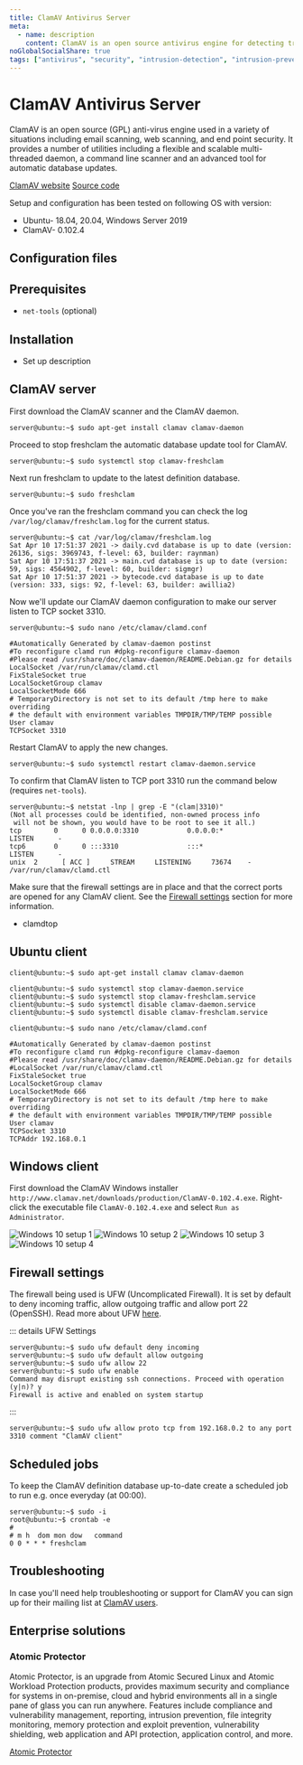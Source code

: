 ```yaml
---
title: ClamAV Antivirus Server
meta:
  - name: description
    content: ClamAV is an open source antivirus engine for detecting trojans, viruses, malware & other malicious threats.
noGlobalSocialShare: true
tags: ["antivirus", "security", "intrusion-detection", "intrusion-prevention"]
---
```


# ClamAV Antivirus Server

<TagLinks />

ClamAV is an open source (GPL) anti-virus engine used in a variety of situations including email scanning, web scanning, and end point security. It provides a number of utilities including a flexible and scalable multi-threaded daemon, a command line scanner and an advanced tool for automatic database updates.

[ClamAV website](https://www.clamav.net/) [Source code](https://www.clamav.net/downloads)

Setup and configuration has been tested on following OS with version:

* Ubuntu- 18.04, 20.04, Windows Server 2019
* ClamAV- 0.102.4

## Configuration files

## Prerequisites

* `net-tools` (optional)

## Installation <Badge text="Rev 1" type="default"/>

* Set up description

## ClamAV server

First download the ClamAV scanner and the ClamAV daemon.

```
server@ubuntu:~$ sudo apt-get install clamav clamav-daemon
```

Proceed to stop freshclam the automatic database update tool for ClamAV.

```
server@ubuntu:~$ sudo systemctl stop clamav-freshclam
```

Next run freshclam to update to the latest definition database.

```
server@ubuntu:~$ sudo freshclam
```

Once you've ran the freshclam command you can check the log `/var/log/clamav/freshclam.log` for the current status.

```
server@ubuntu:~$ cat /var/log/clamav/freshclam.log
Sat Apr 10 17:51:37 2021 -> daily.cvd database is up to date (version: 26136, sigs: 3969743, f-level: 63, builder: raynman)
Sat Apr 10 17:51:37 2021 -> main.cvd database is up to date (version: 59, sigs: 4564902, f-level: 60, builder: sigmgr)
Sat Apr 10 17:51:37 2021 -> bytecode.cvd database is up to date (version: 333, sigs: 92, f-level: 63, builder: awillia2)
```

Now we'll update our ClamAV daemon configuration to make our server listen to TCP socket 3310.

```
server@ubuntu:~$ sudo nano /etc/clamav/clamd.conf
```

```bash{11}
#Automatically Generated by clamav-daemon postinst
#To reconfigure clamd run #dpkg-reconfigure clamav-daemon
#Please read /usr/share/doc/clamav-daemon/README.Debian.gz for details
LocalSocket /var/run/clamav/clamd.ctl
FixStaleSocket true
LocalSocketGroup clamav
LocalSocketMode 666
# TemporaryDirectory is not set to its default /tmp here to make overriding
# the default with environment variables TMPDIR/TMP/TEMP possible
User clamav
TCPSocket 3310
```

Restart ClamAV to apply the new changes.

```
server@ubuntu:~$ sudo systemctl restart clamav-daemon.service
```

To confirm that ClamAV listen to TCP port 3310 run the command below (requires `net-tools`).

```{4}
server@ubuntu:~$ netstat -lnp | grep -E "(clam|3310)"
(Not all processes could be identified, non-owned process info
 will not be shown, you would have to be root to see it all.)
tcp        0      0 0.0.0.0:3310            0.0.0.0:*               LISTEN      -
tcp6       0      0 :::3310                 :::*                    LISTEN      -
unix  2      [ ACC ]     STREAM     LISTENING     73674    -                    /var/run/clamav/clamd.ctl
```

Make sure that the firewall settings are in place and that the correct ports are opened for any ClamAV client. See the [Firewall settings](#firewall-settings) section for more information.

* clamdtop

## Ubuntu client

```
client@ubuntu:~$ sudo apt-get install clamav clamav-daemon
```

```
client@ubuntu:~$ sudo systemctl stop clamav-daemon.service
client@ubuntu:~$ sudo systemctl stop clamav-freshclam.service
client@ubuntu:~$ sudo systemctl disable clamav-daemon.service
client@ubuntu:~$ sudo systemctl disable clamav-freshclam.service
```

```
client@ubuntu:~$ sudo nano /etc/clamav/clamd.conf
```

```bash{4,11,12}
#Automatically Generated by clamav-daemon postinst
#To reconfigure clamd run #dpkg-reconfigure clamav-daemon
#Please read /usr/share/doc/clamav-daemon/README.Debian.gz for details
#LocalSocket /var/run/clamav/clamd.ctl
FixStaleSocket true
LocalSocketGroup clamav
LocalSocketMode 666
# TemporaryDirectory is not set to its default /tmp here to make overriding
# the default with environment variables TMPDIR/TMP/TEMP possible
User clamav
TCPSocket 3310
TCPAddr 192.168.0.1
```

## Windows client

First download the ClamAV Windows installer `http://www.clamav.net/downloads/production/ClamAV-0.102.4.exe`. Right-click the executable file `ClamAV-0.102.4.exe` and select `Run as Administrator`.

<img class="zoom-custom-imgs" :src="('/img/clamav/win10client1.png')" alt="Windows 10 setup 1">

<img class="zoom-custom-imgs" :src="('/img/clamav/win10client2.png')" alt="Windows 10 setup 2">

<img class="zoom-custom-imgs" :src="('/img/clamav/win10client3.png')" alt="Windows 10 setup 3">

<img class="zoom-custom-imgs" :src="('/img/clamav/win10client4.png')" alt="Windows 10 setup 4">

## Firewall settings

The firewall being used is UFW (Uncomplicated Firewall). It is set by default to deny incoming traffic, allow outgoing traffic and allow port 22 (OpenSSH). Read more about UFW [here](https://help.ubuntu.com/community/UFW).

::: details UFW Settings
```console
server@ubuntu:~$ sudo ufw default deny incoming
server@ubuntu:~$ sudo ufw default allow outgoing
server@ubuntu:~$ sudo ufw allow 22
server@ubuntu:~$ sudo ufw enable
Command may disrupt existing ssh connections. Proceed with operation (y|n)? y
Firewall is active and enabled on system startup
```
:::

```console
server@ubuntu:~$ sudo ufw allow proto tcp from 192.168.0.2 to any port 3310 comment "ClamAV client"
```

## Scheduled jobs

To keep the ClamAV definition database up-to-date create a scheduled job to run e.g. once everyday (at 00:00).

```
server@ubuntu:~$ sudo -i
root@ubuntu:~$ crontab -e
#
# m h  dom mon dow   command
0 0 * * * freshclam
```

## Troubleshooting

In case you'll need help troubleshooting or support for ClamAV you can sign up for their mailing list at [ClamAV users](https://lists.clamav.net/mailman/listinfo/clamav-users).

## Enterprise solutions <Badge text="non-sponsored" type="default"/>

### Atomic Protector <Badge text="non-affiliate" type="default"/>

Atomic Protector, is an upgrade from Atomic Secured Linux and Atomic Workload Protection products, provides maximum security and compliance for systems in on-premise, cloud and hybrid environments all in a single pane of glass you can run anywhere. Features include compliance and vulnerability management, reporting, intrusion prevention, file integrity monitoring, memory protection and exploit prevention, vulnerability shielding, web application and API protection, application control, and more.

[Atomic Protector](https://atomicorp.com/atomic-protector/)

<social-share />
